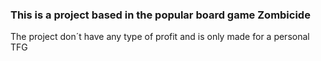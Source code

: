 <h3>This is a project based in the popular board game Zombicide</h3>
<p>The project don´t have any type of profit and is only made for a personal TFG</p>